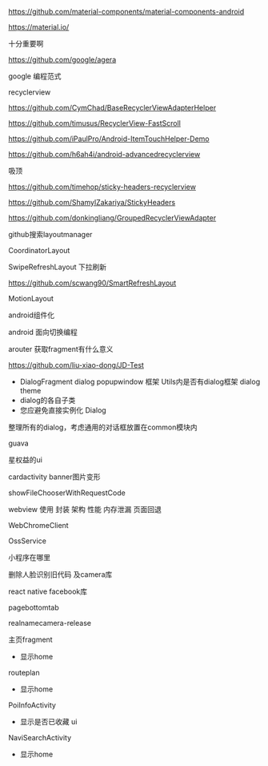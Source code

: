 https://github.com/material-components/material-components-android

https://material.io/

十分重要啊

https://github.com/google/agera

google 编程范式



recyclerview

https://github.com/CymChad/BaseRecyclerViewAdapterHelper

https://github.com/timusus/RecyclerView-FastScroll

https://github.com/iPaulPro/Android-ItemTouchHelper-Demo

https://github.com/h6ah4i/android-advancedrecyclerview

吸顶

https://github.com/timehop/sticky-headers-recyclerview

https://github.com/ShamylZakariya/StickyHeaders

https://github.com/donkingliang/GroupedRecyclerViewAdapter

github搜索layoutmanager

CoordinatorLayout

SwipeRefreshLayout 下拉刷新

https://github.com/scwang90/SmartRefreshLayout

MotionLayout







android组件化

android 面向切换编程

arouter 获取fragment有什么意义

https://github.com/liu-xiao-dong/JD-Test



+ DialogFragment dialog popupwindow 框架 Utils内是否有dialog框架 dialog theme
+ dialog的各自子类
+ 您应避免直接实例化 Dialog

整理所有的dialog，考虑通用的对话框放置在common模块内

guava

星权益的ui

cardactivity banner图片变形


showFileChooserWithRequestCode


webview 使用 封装 架构 性能 内存泄漏 页面回退

WebChromeClient

OssService

小程序在哪里



删除人脸识别旧代码 及camera库

react native facebook库

pagebottomtab

realnamecamera-release



主页fragment

+ 显示home

routeplan

+ 显示home

PoiInfoActivity

+ 显示是否已收藏 ui

NaviSearchActivity

+ 显示home
